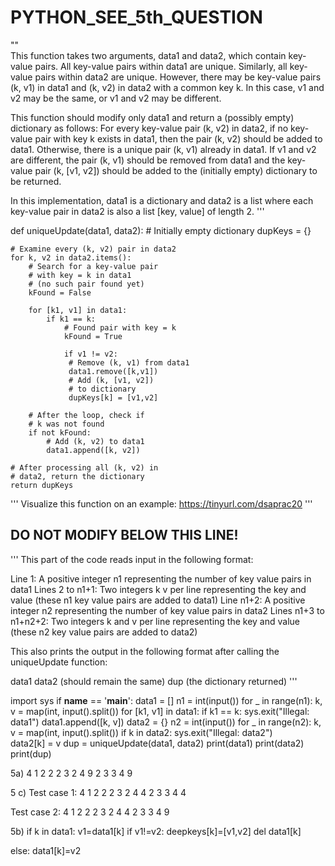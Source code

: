 # PYTHON_SEE_5th_QUESTION
""   
This function takes two arguments,
data1 and data2, which contain
key-value pairs. All key-value
pairs within data1 are unique.
Similarly, all key-value pairs
within data2 are unique. However,
there may be key-value pairs (k, v1)
in data1 and (k, v2) in data2 with a
common key k. In this case, v1 and
v2 may be the same, or v1 and v2 may
be different.

This function should modify only
data1 and return a (possibly empty)
dictionary as follows:
For every key-value pair (k, v2) in
data2, if no key-value pair with key
k exists in data1, then the pair
(k, v2) should be added to data1.
Otherwise, there is a unique pair
(k, v1) already in data1. If v1 and
v2 are different, the pair (k, v1)
should be removed from data1 and the
key-value pair (k, [v1, v2]) should
be added to the (initially empty)
dictionary to be returned.

In this implementation, data1 is a
dictionary and data2 is a list where
each key-value pair in data2 is also
a list [key, value] of length 2.
'''

def uniqueUpdate(data1, data2):
    # Initially empty dictionary
    dupKeys = {}

    # Examine every (k, v2) pair in data2
    for k, v2 in data2.items():
        # Search for a key-value pair
        # with key = k in data1
        # (no such pair found yet)
        kFound = False

        for [k1, v1] in data1:
            if k1 == k:
                # Found pair with key = k
                kFound = True

                if v1 != v2:
                 # Remove (k, v1) from data1
                 data1.remove([k,v1])
                 # Add (k, [v1, v2])
                 # to dictionary
                 dupKeys[k] = [v1,v2]
  
        # After the loop, check if
        # k was not found
        if not kFound:
            # Add (k, v2) to data1
            data1.append([k, v2])

    # After processing all (k, v2) in
    # data2, return the dictionary
    return dupKeys

'''
Visualize this function on an example:
https://tinyurl.com/dsaprac20
'''

## DO NOT MODIFY BELOW THIS LINE! ##
'''
This part of the code reads input in
the following format:

Line 1: A positive integer n1
representing the number of key value
pairs in data1
Lines 2 to n1+1: Two integers k v
per line representing the key and
value (these n1 key value pairs are
added to data1)
Line n1+2: A positive integer n2
representing the number of key value
pairs in data2
Lines n1+3 to n1+n2+2: Two integers
k and v per line representing the
key and value (these n2 key value
pairs are added to data2)

This also prints the output in the
following format after calling the
uniqueUpdate function:

data1
data2 (should remain the same)
dup (the dictionary returned)
'''

import sys
if __name__ == '__main__':
    data1 = []
    n1 = int(input())
    for _ in range(n1):
        k, v = map(int, input().split())
        for [k1, v1] in data1:
            if k1 == k:
                sys.exit("Illegal: data1")
        data1.append([k, v])
    data2 = {}
    n2 = int(input())
    for _ in range(n2):
        k, v = map(int, input().split())
        if k in data2:
            sys.exit("Illegal: data2")            
        data2[k] = v
    dup = uniqueUpdate(data1, data2)
    print(data1)
    print(data2)
    print(dup)


5a)
   4
   1 2
   2 2
   3 2
   4 9
   2
   3 3
   4 9



   5 c)
   Test case 1:
   4
   1 2
   2 2
   3 2
   4 4
   2
   3 3
   4 4  

   Test case 2:
   4
   1 2
   2 2
   3 2
   4 4
   2
   3 3
   4 9
   
   5b)
   if k in data1:
       v1=data1[k]
       if v1!=v2:
           deepkeys[k]=[v1,v2]
           del data1[k]
          
   else:
        data1[k]=v2
      
